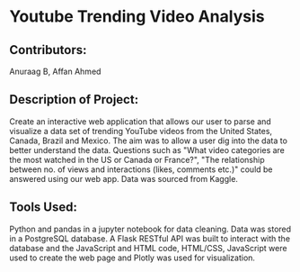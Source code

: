 # Youtube Trending Video Analysis
## Contributors: 
Anuraag B, Affan Ahmed

## Description of Project: 
Create an interactive web application that allows our user to parse and visualize a data set of trending YouTube videos from the United States, Canada, Brazil and Mexico. The aim was to allow a user dig into the data to better understand the data. Questions such as "What video categories are the most watched in the US or Canada or France?", "The relationship between no. of views and interactions (likes, comments etc.)" could be answered using our web app. 
Data was sourced from Kaggle. 

## Tools Used: 
Python and pandas in a jupyter notebook for data cleaning. Data was stored in a PostgreSQL database. A Flask RESTful API was built to interact with the database and the JavaScript and HTML code, HTML/CSS, JavaScript were used to create the web page and Plotly was used for visualization.
